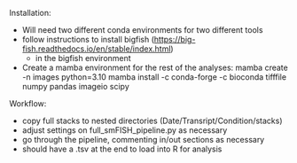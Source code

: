 Installation:
- Will need two different conda environments for two different tools
- follow instructions to install bigfish (https://big-fish.readthedocs.io/en/stable/index.html)
    - in the bigfish environment
- Create a mamba environment for the rest of the analyses:
    mamba create -n images python=3.10
    mamba install -c conda-forge -c bioconda tifffile numpy pandas imageio scipy

Workflow:
- copy full stacks to nested directories (Date/Transript/Condition/stacks)
- adjust settings on full_smFISH_pipeline.py as necessary
- go through the pipeline, commenting in/out sections as necessary
- should have a .tsv at the end to load into R for analysis


